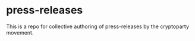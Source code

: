 press-releases
==============

This is a repo for collective authoring of press-releases by the cryptoparty movement.

